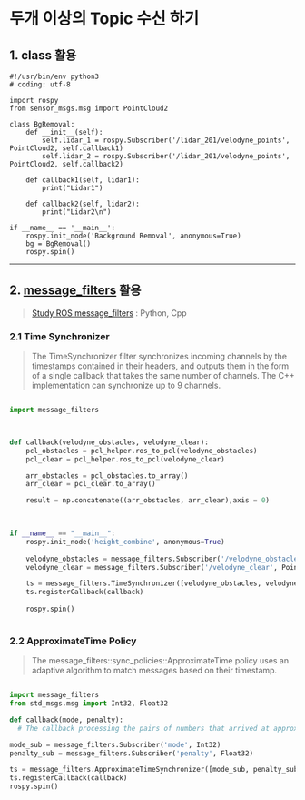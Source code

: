 # 두개 이상의 Topic 수신 하기 

## 1. class 활용 

```
#!/usr/bin/env python3
# coding: utf-8

import rospy
from sensor_msgs.msg import PointCloud2

class BgRemoval:
    def __init__(self):
        self.lidar_1 = rospy.Subscriber('/lidar_201/velodyne_points', PointCloud2, self.callback1) 
        self.lidar_2 = rospy.Subscriber('/lidar_201/velodyne_points', PointCloud2, self.callback2) 

    def callback1(self, lidar1):
        print("Lidar1")

    def callback2(self, lidar2):
        print("Lidar2\n")

if __name__ == '__main__':
    rospy.init_node('Background Removal', anonymous=True)
    bg = BgRemoval()
    rospy.spin()

```
 
---
   
## 2. [message_filters](http://docs.ros.org/melodic/api/message_filters/html/python/index.html) 활용 

> [Study ROS message_filters](http://robonchu.hatenablog.com/entry/2017/06/11/121000) : Python, Cpp

### 2.1 Time Synchronizer

> The TimeSynchronizer filter synchronizes incoming channels by the timestamps contained in their headers, and outputs them in the form of a single callback that takes the same number of channels. The C++ implementation can synchronize up to 9 channels.

```python 

import message_filters



def callback(velodyne_obstacles, velodyne_clear):
    pcl_obstacles = pcl_helper.ros_to_pcl(velodyne_obstacles)
    pcl_clear = pcl_helper.ros_to_pcl(velodyne_clear)

    arr_obstacles = pcl_obstacles.to_array()
    arr_clear = pcl_clear.to_array()

    result = np.concatenate((arr_obstacles, arr_clear),axis = 0)
   


if __name__ == "__main__":
    rospy.init_node('height_combine', anonymous=True)
    
    velodyne_obstacles = message_filters.Subscriber('/velodyne_obstacles', PointCloud2)
    velodyne_clear = message_filters.Subscriber('/velodyne_clear', PointCloud2)

    ts = message_filters.TimeSynchronizer([velodyne_obstacles, velodyne_clear], 10)
    ts.registerCallback(callback)
    
    rospy.spin()
    
```
    
    
### 2.2 ApproximateTime Policy

> The message_filters::sync_policies::ApproximateTime policy uses an adaptive algorithm to match messages based on their timestamp.

```python 

import message_filters
from std_msgs.msg import Int32, Float32

def callback(mode, penalty):
  # The callback processing the pairs of numbers that arrived at approximately the same time

mode_sub = message_filters.Subscriber('mode', Int32)
penalty_sub = message_filters.Subscriber('penalty', Float32)

ts = message_filters.ApproximateTimeSynchronizer([mode_sub, penalty_sub], queue_size=5, slop=0.1, allow_headerless=True)
ts.registerCallback(callback)
rospy.spin()
```